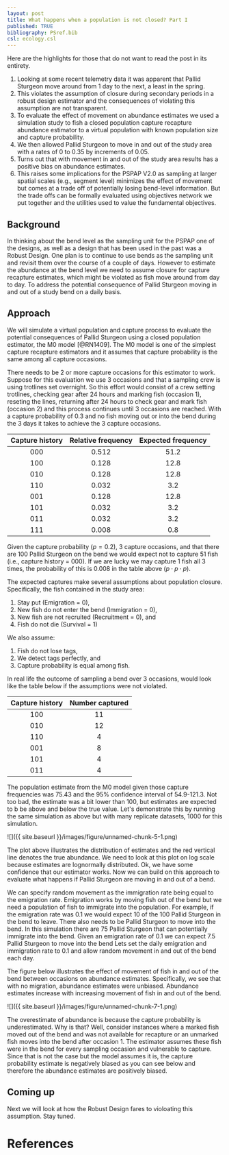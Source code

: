 ```yaml
---
layout: post
title: What happens when a population is not closed? Part I
published: TRUE
bibliography: PSref.bib
csl: ecology.csl
---
```

  

Here are the highlights for those that do not want to read the post
in its entirety.

1. Looking at some recent telemetry data it was apparent that 
Pallid Sturgeon move around from 1 day to the next, a least in the spring.
2. This violates the assumption of closure during secondary periods in 
a robust design estimator and the consequences of violating this assumption
are not transparent. 
3. To evaluate the effect of movement on abundance estimates we used a
simulation study to fish a closed population capture recapture abundance
estimator to a virtual population with known population size and capture
probability. 
4. We then allowed Pallid Sturgeon to move in and out of the study area with
a rates of 0 to 0.35 by increments of 0.05. 
5. Turns out that with movement in and out of the study area results has
a positive bias on abundance estimates. 
6. This raises some implications for the PSPAP V2.0 as sampling at larger
spatial scales (e.g., segment level) minimizes the effect of movement but 
comes at a trade off of potentially losing bend-level information. But the
trade offs can be formally evaluated using objectives network we put together
and the utilities used to value the fundamental objectives.


## Background

In thinking about the bend level as the sampling unit for the PSPAP one
of the designs, as well as a design that has been used in the past was
a Robust Design. One plan is to continue to use bends as the sampling unit
and revisit them over the course of a couple of days. However to estimate
the abundance at the bend level we need to assume closure for capture
recapture estimates, which might be violated as fish move around from 
day to day.  To address the potential consequence of Pallid Sturgeon moving
in and out of a study bend on a daily basis.

## Approach

We will simulate a virtual population and capture process to evaluate 
the potential consequences of Pallid Sturgeon using a closed population 
estimator, the M0 model [@RN1409]. The M0 model is one of the simplest 
capture recapture estimators and it assumes that capture probability is 
the same among all capture occasions. 

There needs to be 2 or more capture occasions for this estimator to 
work. Suppose for this evaluation we use 3 occasions and that a sampling 
crew is using trotlines set overnight. So this effort would consist of a 
crew setting trotlines, checking gear after 24 hours and marking fish 
(occasion 1), reseting the lines, returning after 24 hours to check gear 
and mark fish (occasion 2) and this process continues until 3 occasions 
are reached. With a capture probability of 0.3 and no fish moving out or 
into the bend during the 3 days it takes to achieve the 3 capture 
occasions. 

 


| Capture history | Relative frequency | Expected frequency |
|:---------------:|:------------------:|:------------------:|
|       000       |       0.512        |        51.2        |
|       100       |       0.128        |        12.8        |
|       010       |       0.128        |        12.8        |
|       110       |       0.032        |        3.2         |
|       001       |       0.128        |        12.8        |
|       101       |       0.032        |        3.2         |
|       011       |       0.032        |        3.2         |
|       111       |       0.008        |        0.8         |

Given the capture probability ($p=0.2$), 3 capture occasions, and that 
there are 100 Pallid Sturgeon on the bend we would expect not to 
capture 51 fish (i.e., capture history = 000). If we are lucky we may 
capture 1 fish all 3 times, the probability of this is 0.008 in the 
table above ($p\cdot p \cdot p$). 

The expected captures make several assumptions about population
closure. Specifically, the fish contained in the study area:
 
1. Stay put (Emigration = 0),
2. New fish do not enter the bend (Immigration = 0), 
3. New fish are not recruited (Recruitment = 0), and 
4. Fish do not die (Survival = 1)

We also assume:

1. Fish do not lose tags,
2. We detect tags perfectly, and
3. Capture probability is equal among fish. 


In real life the outcome of sampling a bend over 3 occasions, would look 
like the table below if the assumptions were not violated. 




| Capture history | Number captured |
|:---------------:|:---------------:|
|       100       |       11        |
|       010       |       12        |
|       110       |        4        |
|       001       |        8        |
|       101       |        4        |
|       011       |        4        |



The population estimate from the M0 model given those capture frequencies
was 75.43 and the 95% confidence interval of 54.9-121.3.
Not too bad, the estimate was a bit lower than 100, but estimates are expected to b
be above and below the true value. Let's demonstrate this by running the same
simulation as above but with many replicate datasets, 1000 for this simulation. 



![]({{ site.baseurl }}/images/figure/unnamed-chunk-5-1.png)


The plot above illustrates the distribution of estimates and the red 
vertical line denotes the true abundance.  We need to look at this plot
on log scale because estimates are lognormally distributed. 
 Ok, we have some confidence that
our estimator works. Now we can build on this approach to evaluate what happens
if Pallid Sturgeon are moving in and out of a bend. 

We can specify random movement as the immigration rate being equal to 
the emigration rate. Emigration works by moving fish out of the bend but 
we need a population of fish to immigrate into the population. For 
example, if the emigration rate was 0.1 we would expect 10 of the 100 
Pallid Sturgeon in the bend to leave. There also needs to be Pallid 
Sturgeon to move into the bend. In this simulation there are 75 Pallid 
Sturgeon that can potentially immigrate into the bend. Given an 
emigration rate of 0.1 we can expect 7.5 Pallid Sturgeon to move into 
the bend Lets set the daily emigration and immigration rate to 0.1 and 
allow random movement in and out of the bend each day. 



The figure below illustrates the effect of movement of fish in and out 
of the bend between occasions on abundance estimates. Specifically, we 
see that with no migration, abundance estimates were unbiased. Abundance 
estimates increase with increasing movement of fish in and out of the 
bend. 



![]({{ site.baseurl }}/images/figure/unnamed-chunk-7-1.png)


The overestimate of abundance is because the capture probability is 
underestimated. Why is that? Well, consider instances where a marked fish moved out
of the bend and was not available for recapture or an unmarked fish
moves into the bend after occasion 1. The estimator assumes these fish
were in the bend for every sampling occasion and vulnerable to capture.
Since that is not the case but the model assumes it is, the capture probability 
estimate is negatively biased as you can see below and therefore the abundance estimates are 
positively biased.

## Coming up

Next we will look at how the Robust Design fares to violoating this assumption.
Stay tuned.


# References


